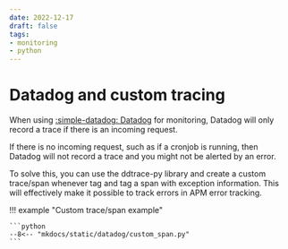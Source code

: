 ```yaml
---
date: 2022-12-17
draft: false
tags:
- monitoring
- python
---
```


# Datadog and custom tracing

When using [:simple-datadog: Datadog](https://datadog.com) for monitoring, Datadog will only record a trace if there is an incoming request.

If there is no incoming request, such as if a cronjob is running, then Datadog will not record a trace and you might not be alerted by an error.

To solve this, you can use the ddtrace-py library and create a custom trace/span whenever tag and tag a span with exception information. This will effectively make it possible to track errors in APM error tracking.

<!-- more -->

!!! example "Custom trace/span example"

    ```python
    --8<-- "mkdocs/static/datadog/custom_span.py"
    ```
